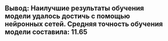 ## Вывод: Наилучшие результаты обучения модели удалось достичь с помощью нейронных сетей. Средняя точность обучения модели составила: 11.65
